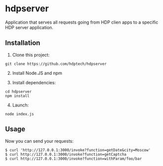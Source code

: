 # hdpserver

Application that serves all requests going from HDP clien apps
to a specific HDP server application.

## Installation 

1) Clone this project:

```
git clone https://github.com/hdptech/hdpserver
```

2) Install Node.JS and npm

3) Install dependencies:

```
cd hdpserver
npm install
```

4) Launch:

```
node index.js
```

## Usage

Now you can send your requests:

```
$ curl 'http://127.0.0.1:3000/invoke?function=getDate&city=Moscow'
$ curl http://127.0.0.1:3000/invoke?function=getCaptcha
$ curl http://127.0.0.1:3000/invoke?function=withParam/foo/bar
```
